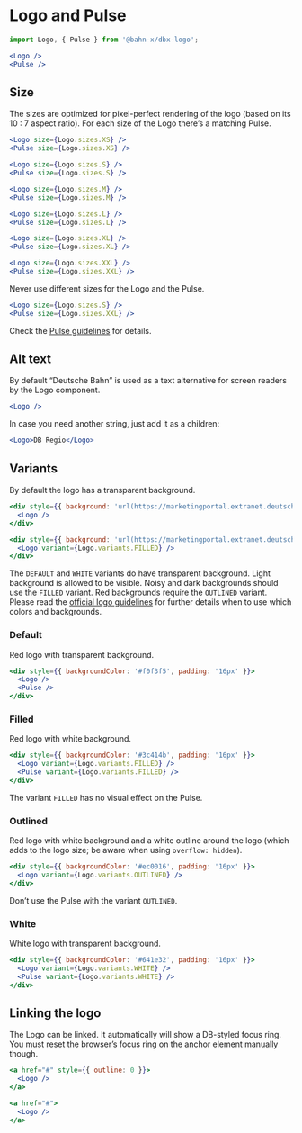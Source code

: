 # Logo and Pulse

```js
import Logo, { Pulse } from '@bahn-x/dbx-logo';
```

```jsx +jsxpreview +highlight="Logo","Pulse"
<Logo />
<Pulse />
```

## Size

The sizes are optimized for pixel-perfect rendering of the logo (based on its
10 : 7 aspect ratio). For each size of the Logo there’s a matching Pulse.

```jsx +jsxpreview +highlight="size={Logo.sizes.XS}" .columns
<Logo size={Logo.sizes.XS} />
<Pulse size={Logo.sizes.XS} />
```

```jsx +jsxpreview +highlight="size={Logo.sizes.S}" .columns
<Logo size={Logo.sizes.S} />
<Pulse size={Logo.sizes.S} />
```

```jsx +jsxpreview +highlight="size={Logo.sizes.M}" .columns
<Logo size={Logo.sizes.M} />
<Pulse size={Logo.sizes.M} />
```

```jsx +jsxpreview +highlight="size={Logo.sizes.L}" .columns
<Logo size={Logo.sizes.L} />
<Pulse size={Logo.sizes.L} />
```

```jsx +jsxpreview +highlight="size={Logo.sizes.XL}" .columns
<Logo size={Logo.sizes.XL} />
<Pulse size={Logo.sizes.XL} />
```

```jsx +jsxpreview +highlight="size={Logo.sizes.XXL}" .columns
<Logo size={Logo.sizes.XXL} />
<Pulse size={Logo.sizes.XXL} />
```

Never use different sizes for the Logo and the Pulse.

```jsx +jsxpreview .columns .bad
<Logo size={Logo.sizes.S} />
<Pulse size={Logo.sizes.XXL} />
```

Check the [Pulse guidelines][marke:pulse] for details.

## Alt text

By default “Deutsche Bahn” is used as a text alternative for screen readers by the Logo component.

```jsx +jsxpreview
<Logo />
```

In case you need another string, just add it as a children:

```jsx +jsxpreview +highlight="DB Regio"
<Logo>DB Regio</Logo>
```

## Variants

By default the logo has a transparent background.

```jsx +jsxpreview +highlight=/variant=[^ ]+/,/backgroundColor: '.+?'/ .columns +showmore=1,3
<div style={{ background: 'url(https://marketingportal.extranet.deutschebahn.com/sites/default/files/190902_DB_Bildwelt_Assets_sf3_3.png) 0 0/cover', padding: '16px', height: '200px', display: 'flex', alignItems: 'center' }}>
  <Logo />
</div>
```

```jsx +jsxpreview +highlight=/variant=[^ ]+/,/background: '.+?'/ .columns +showmore=1,3
<div style={{ background: 'url(https://marketingportal.extranet.deutschebahn.com/sites/default/files/190902_DB_Bildwelt_Assets_sf4_2.png) 0 0/cover', padding: '16px', height: '200px', display: 'flex', alignItems: 'center' }}>
  <Logo variant={Logo.variants.FILLED} />
</div>
```

The `DEFAULT` and `WHITE` variants do have transparent background. Light background is allowed to be visible. Noisy and dark backgrounds should use the `FILLED` variant. Red backgrounds require the `OUTLINED` variant. Please read the [official logo guidelines][marke:logo] for further details when to use which colors and backgrounds.

### Default

Red logo with transparent background.

```jsx +jsxpreview +highlight=/variant=[^ ]+/,/backgroundColor: '.+?'/ .right +showmore=1,3
<div style={{ backgroundColor: '#f0f3f5', padding: '16px' }}>
  <Logo />
  <Pulse />
</div>
```

### Filled

Red logo with white background.

```jsx +jsxpreview +highlight=/variant=[^ ]+/,/backgroundColor: '.+?'/ .right +showmore=1,3
<div style={{ backgroundColor: '#3c414b', padding: '16px' }}>
  <Logo variant={Logo.variants.FILLED} />
  <Pulse variant={Logo.variants.FILLED} />
</div>
```

The variant `FILLED` has no visual effect on the Pulse.

### Outlined

Red logo with white background and a white outline around the logo (which adds to the logo size; be aware when using `overflow: hidden`).

```jsx +jsxpreview +highlight=/variant=[^ ]+/,/backgroundColor: '.+?'/ .right +showmore=1,3
<div style={{ backgroundColor: '#ec0016', padding: '16px' }}>
  <Logo variant={Logo.variants.OUTLINED} />
</div>
```

Don’t use the Pulse with the variant `OUTLINED`.

### White

White logo with transparent background.

```jsx +jsxpreview +highlight=/variant=[^ ]+/,/backgroundColor: '.+?'/ .right +showmore=1,3
<div style={{ backgroundColor: '#641e32', padding: '16px' }}>
  <Logo variant={Logo.variants.WHITE} />
  <Pulse variant={Logo.variants.WHITE} />
</div>
```

## Linking the logo

The Logo can be linked. It automatically will show a DB-styled focus ring. You must reset the browser’s focus ring on the anchor element manually though.

```jsx +jsxpreview .good .columns +highlight="outline: 0"
<a href="#" style={{ outline: 0 }}>
  <Logo />
</a>
```

```jsx +jsxpreview .bad .columns
<a href="#">
  <Logo />
</a>
```

[marke:logo]: https://marketingportal.extranet.deutschebahn.com/en/logo-2
[marke:pulse]: marketingportal.extranet.deutschebahn.com/en/pulse
